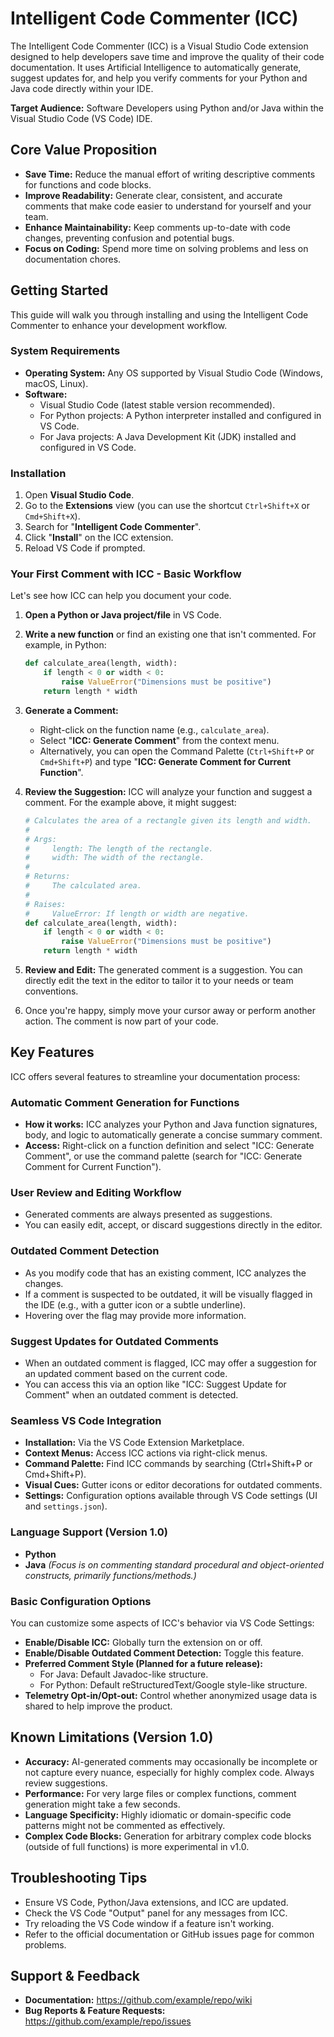 # Intelligent Code Commenter (ICC)

The Intelligent Code Commenter (ICC) is a Visual Studio Code extension designed to help developers save time and improve the quality of their code documentation. It uses Artificial Intelligence to automatically generate, suggest updates for, and help you verify comments for your Python and Java code directly within your IDE.

**Target Audience:** Software Developers using Python and/or Java within the Visual Studio Code (VS Code) IDE.

## Core Value Proposition

*   **Save Time:** Reduce the manual effort of writing descriptive comments for functions and code blocks.
*   **Improve Readability:** Generate clear, consistent, and accurate comments that make code easier to understand for yourself and your team.
*   **Enhance Maintainability:** Keep comments up-to-date with code changes, preventing confusion and potential bugs.
*   **Focus on Coding:** Spend more time on solving problems and less on documentation chores.

## Getting Started

This guide will walk you through installing and using the Intelligent Code Commenter to enhance your development workflow.

### System Requirements

*   **Operating System:** Any OS supported by Visual Studio Code (Windows, macOS, Linux).
*   **Software:**
    *   Visual Studio Code (latest stable version recommended).
    *   For Python projects: A Python interpreter installed and configured in VS Code.
    *   For Java projects: A Java Development Kit (JDK) installed and configured in VS Code.

### Installation

1.  Open **Visual Studio Code**.
2.  Go to the **Extensions** view (you can use the shortcut `Ctrl+Shift+X` or `Cmd+Shift+X`).
3.  Search for "**Intelligent Code Commenter**".
4.  Click "**Install**" on the ICC extension.
5.  Reload VS Code if prompted.

### Your First Comment with ICC - Basic Workflow

Let's see how ICC can help you document your code.

1.  **Open a Python or Java project/file** in VS Code.
2.  **Write a new function** or find an existing one that isn't commented. For example, in Python:

    ```python
    def calculate_area(length, width):
        if length < 0 or width < 0:
            raise ValueError("Dimensions must be positive")
        return length * width
    ```

3.  **Generate a Comment:**
    *   Right-click on the function name (e.g., `calculate_area`).
    *   Select "**ICC: Generate Comment**" from the context menu.
    *   Alternatively, you can open the Command Palette (`Ctrl+Shift+P` or `Cmd+Shift+P`) and type "**ICC: Generate Comment for Current Function**".

4.  **Review the Suggestion:** ICC will analyze your function and suggest a comment. For the example above, it might suggest:

    ```python
    # Calculates the area of a rectangle given its length and width.
    #
    # Args:
    #     length: The length of the rectangle.
    #     width: The width of the rectangle.
    #
    # Returns:
    #     The calculated area.
    #
    # Raises:
    #     ValueError: If length or width are negative.
    def calculate_area(length, width):
        if length < 0 or width < 0:
            raise ValueError("Dimensions must be positive")
        return length * width
    ```

5.  **Review and Edit:** The generated comment is a suggestion. You can directly edit the text in the editor to tailor it to your needs or team conventions.
6.  Once you're happy, simply move your cursor away or perform another action. The comment is now part of your code.

## Key Features

ICC offers several features to streamline your documentation process:

### Automatic Comment Generation for Functions

*   **How it works:** ICC analyzes your Python and Java function signatures, body, and logic to automatically generate a concise summary comment.
*   **Access:** Right-click on a function definition and select "ICC: Generate Comment", or use the command palette (search for "ICC: Generate Comment for Current Function").

### User Review and Editing Workflow

*   Generated comments are always presented as suggestions.
*   You can easily edit, accept, or discard suggestions directly in the editor.

### Outdated Comment Detection

*   As you modify code that has an existing comment, ICC analyzes the changes.
*   If a comment is suspected to be outdated, it will be visually flagged in the IDE (e.g., with a gutter icon or a subtle underline).
*   Hovering over the flag may provide more information.

### Suggest Updates for Outdated Comments

*   When an outdated comment is flagged, ICC may offer a suggestion for an updated comment based on the current code.
*   You can access this via an option like "ICC: Suggest Update for Comment" when an outdated comment is detected.

### Seamless VS Code Integration

*   **Installation:** Via the VS Code Extension Marketplace.
*   **Context Menus:** Access ICC actions via right-click menus.
*   **Command Palette:** Find ICC commands by searching (Ctrl+Shift+P or Cmd+Shift+P).
*   **Visual Cues:** Gutter icons or editor decorations for outdated comments.
*   **Settings:** Configuration options available through VS Code settings (UI and `settings.json`).

### Language Support (Version 1.0)

*   **Python**
*   **Java**
    *(Focus is on commenting standard procedural and object-oriented constructs, primarily functions/methods.)*

### Basic Configuration Options

You can customize some aspects of ICC's behavior via VS Code Settings:

*   **Enable/Disable ICC:** Globally turn the extension on or off.
*   **Enable/Disable Outdated Comment Detection:** Toggle this feature.
*   **Preferred Comment Style (Planned for a future release):**
    *   For Java: Default Javadoc-like structure.
    *   For Python: Default reStructuredText/Google style-like structure.
*   **Telemetry Opt-in/Opt-out:** Control whether anonymized usage data is shared to help improve the product.

## Known Limitations (Version 1.0)

*   **Accuracy:** AI-generated comments may occasionally be incomplete or not capture every nuance, especially for highly complex code. Always review suggestions.
*   **Performance:** For very large files or complex functions, comment generation might take a few seconds.
*   **Language Specificity:** Highly idiomatic or domain-specific code patterns might not be commented as effectively.
*   **Complex Code Blocks:** Generation for arbitrary complex code blocks (outside of full functions) is more experimental in v1.0.

## Troubleshooting Tips

*   Ensure VS Code, Python/Java extensions, and ICC are updated.
*   Check the VS Code "Output" panel for any messages from ICC.
*   Try reloading the VS Code window if a feature isn't working.
*   Refer to the official documentation or GitHub issues page for common problems.

## Support & Feedback

*   **Documentation:** https://github.com/example/repo/wiki
*   **Bug Reports & Feature Requests:** https://github.com/example/repo/issues
